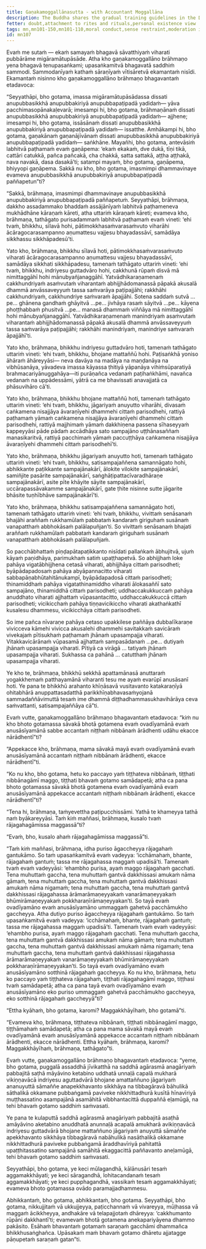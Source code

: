```yaml
---
title: Gaṇakamoggallānasutta - with Accountant Moggallāna
description: The Buddha shares the gradual training guidelines in the Dhamma and discipline with the Brahmin Moggallāna. It is through a gradual practice and gradual progression per these guidelines that one attains the ultimate goal of Nibbāna.
fetter: doubt,attachment to rites and rituals,personal existence view
tags: mn,mn101-150,mn101-110,moral conduct,sense restraint,moderation in eating,wakefuleness,mindfulness,seclusion,hindrances,jhāna,gradual training guidelines
id: mn107
---
```


Evaṁ me sutaṁ — ekaṁ samayaṁ bhagavā sāvatthiyaṁ viharati pubbārāme migāramātupāsāde. Atha kho gaṇakamoggallāno brāhmaṇo yena bhagavā tenupasaṅkami; upasaṅkamitvā bhagavatā saddhiṁ sammodi. Sammodanīyaṁ kathaṁ sāraṇīyaṁ vītisāretvā ekamantaṁ nisīdi. Ekamantaṁ nisinno kho gaṇakamoggallāno brāhmaṇo bhagavantaṁ etadavoca:

“Seyyathāpi, bho gotama, imassa migāramātupāsādassa dissati anupubbasikkhā anupubbakiriyā anupubbapaṭipadā yadidaṁ— yāva pacchimasopānakaḷevarā; imesampi hi, bho gotama, brāhmaṇānaṁ dissati anupubbasikkhā anupubbakiriyā anupubbapaṭipadā yadidaṁ— ajjhene; imesampi hi, bho gotama, issāsānaṁ dissati anupubbasikkhā anupubbakiriyā anupubbapaṭipadā yadidaṁ— issatthe. Amhākampi hi, bho gotama, gaṇakānaṁ gaṇanājīvānaṁ dissati anupubbasikkhā anupubbakiriyā anupubbapaṭipadā yadidaṁ— saṅkhāne. Mayañhi, bho gotama, antevāsiṁ labhitvā paṭhamaṁ evaṁ gaṇāpema: ‘ekaṁ ekakaṁ, dve dukā, tīṇi tikā, cattāri catukkā, pañca pañcakā, cha chakkā, satta sattakā, aṭṭha aṭṭhakā, nava navakā, dasa dasakā’ti; satampi mayaṁ, bho gotama, gaṇāpema, bhiyyopi gaṇāpema. Sakkā nu kho, bho gotama, imasmimpi dhammavinaye evameva anupubbasikkhā anupubbakiriyā anupubbapaṭipadā paññapetun”ti?

“Sakkā, brāhmaṇa, imasmimpi dhammavinaye anupubbasikkhā anupubbakiriyā anupubbapaṭipadā paññapetuṁ. Seyyathāpi, brāhmaṇa, dakkho assadammako bhaddaṁ assājānīyaṁ labhitvā paṭhameneva mukhādhāne kāraṇaṁ kāreti, atha uttariṁ kāraṇaṁ kāreti; evameva kho, brāhmaṇa, tathāgato purisadammaṁ labhitvā paṭhamaṁ evaṁ vineti: ‘ehi tvaṁ, bhikkhu, sīlavā hohi, pātimokkhasaṁvarasaṁvuto viharāhi ācāragocarasampanno aṇumattesu vajjesu bhayadassāvī, samādāya sikkhassu sikkhāpadesū’ti.

Yato kho, brāhmaṇa, bhikkhu sīlavā hoti, pātimokkhasaṁvarasaṁvuto viharati ācāragocarasampanno aṇumattesu vajjesu bhayadassāvī, samādāya sikkhati sikkhāpadesu, tamenaṁ tathāgato uttariṁ vineti: ‘ehi tvaṁ, bhikkhu, indriyesu guttadvāro hohi, cakkhunā rūpaṁ disvā mā nimittaggāhī hohi mānubyañjanaggāhī. Yatvādhikaraṇamenaṁ cakkhundriyaṁ asaṁvutaṁ viharantaṁ abhijjhādomanassā pāpakā akusalā dhammā anvāssaveyyuṁ tassa saṁvarāya paṭipajjāhi; rakkhāhi cakkhundriyaṁ, cakkhundriye saṁvaraṁ āpajjāhi. Sotena saddaṁ sutvā …pe… ghānena gandhaṁ ghāyitvā …pe… jivhāya rasaṁ sāyitvā …pe… kāyena phoṭṭhabbaṁ phusitvā …pe… manasā dhammaṁ viññāya mā nimittaggāhī hohi mānubyañjanaggāhī. Yatvādhikaraṇamenaṁ manindriyaṁ asaṁvutaṁ viharantaṁ abhijjhādomanassā pāpakā akusalā dhammā anvāssaveyyuṁ tassa saṁvarāya paṭipajjāhi; rakkhāhi manindriyaṁ, manindriye saṁvaraṁ āpajjāhī’ti.

Yato kho, brāhmaṇa, bhikkhu indriyesu guttadvāro hoti, tamenaṁ tathāgato uttariṁ vineti: ‘ehi tvaṁ, bhikkhu, bhojane mattaññū hohi. Paṭisaṅkhā yoniso āhāraṁ āhāreyyāsi— neva davāya na madāya na maṇḍanāya na vibhūsanāya, yāvadeva imassa kāyassa ṭhitiyā yāpanāya vihiṁsūparatiyā brahmacariyānuggahāya—iti purāṇañca vedanaṁ paṭihaṅkhāmi, navañca vedanaṁ na uppādessāmi, yātrā ca me bhavissati anavajjatā ca phāsuvihāro cā’ti.

Yato kho, brāhmaṇa, bhikkhu bhojane mattaññū hoti, tamenaṁ tathāgato uttariṁ vineti: ‘ehi tvaṁ, bhikkhu, jāgariyaṁ anuyutto viharāhi, divasaṁ caṅkamena nisajjāya āvaraṇīyehi dhammehi cittaṁ parisodhehi, rattiyā paṭhamaṁ yāmaṁ caṅkamena nisajjāya āvaraṇīyehi dhammehi cittaṁ parisodhehi, rattiyā majjhimaṁ yāmaṁ dakkhiṇena passena sīhaseyyaṁ kappeyyāsi pāde pādaṁ accādhāya sato sampajāno uṭṭhānasaññaṁ manasikaritvā, rattiyā pacchimaṁ yāmaṁ paccuṭṭhāya caṅkamena nisajjāya āvaraṇīyehi dhammehi cittaṁ parisodhehī’ti.

Yato kho, brāhmaṇa, bhikkhu jāgariyaṁ anuyutto hoti, tamenaṁ tathāgato uttariṁ vineti: ‘ehi tvaṁ, bhikkhu, satisampajaññena samannāgato hohi, abhikkante paṭikkante sampajānakārī, ālokite vilokite sampajānakārī, samiñjite pasārite sampajānakārī, saṅghāṭipattacīvaradhāraṇe sampajānakārī, asite pīte khāyite sāyite sampajānakārī, uccārapassāvakamme sampajānakārī, gate ṭhite nisinne sutte jāgarite bhāsite tuṇhībhāve sampajānakārī’ti.

Yato kho, brāhmaṇa, bhikkhu satisampajaññena samannāgato hoti, tamenaṁ tathāgato uttariṁ vineti: ‘ehi tvaṁ, bhikkhu, vivittaṁ senāsanaṁ bhajāhi araññaṁ rukkhamūlaṁ pabbataṁ kandaraṁ giriguhaṁ susānaṁ vanapatthaṁ abbhokāsaṁ palālapuñjan’ti. So vivittaṁ senāsanaṁ bhajati araññaṁ rukkhamūlaṁ pabbataṁ kandaraṁ giriguhaṁ susānaṁ vanapatthaṁ abbhokāsaṁ palālapuñjaṁ.

So pacchābhattaṁ piṇḍapātapaṭikkanto nisīdati pallaṅkaṁ ābhujitvā, ujuṁ kāyaṁ paṇidhāya, parimukhaṁ satiṁ upaṭṭhapetvā. So abhijjhaṁ loke pahāya vigatābhijjhena cetasā viharati, abhijjhāya cittaṁ parisodheti; byāpādapadosaṁ pahāya abyāpannacitto viharati sabbapāṇabhūtahitānukampī, byāpādapadosā cittaṁ parisodheti; thinamiddhaṁ pahāya vigatathinamiddho viharati ālokasaññī sato sampajāno, thinamiddhā cittaṁ parisodheti; uddhaccakukkuccaṁ pahāya anuddhato viharati ajjhattaṁ vūpasantacitto, uddhaccakukkuccā cittaṁ parisodheti; vicikicchaṁ pahāya tiṇṇavicikiccho viharati akathaṅkathī kusalesu dhammesu, vicikicchāya cittaṁ parisodheti.

So ime pañca nīvaraṇe pahāya cetaso upakkilese paññāya dubbalīkaraṇe vivicceva kāmehi vivicca akusalehi dhammehi savitakkaṁ savicāraṁ vivekajaṁ pītisukhaṁ paṭhamaṁ jhānaṁ upasampajja viharati. Vitakkavicārānaṁ vūpasamā ajjhattaṁ sampasādanaṁ …pe… dutiyaṁ jhānaṁ upasampajja viharati. Pītiyā ca virāgā … tatiyaṁ jhānaṁ upasampajja viharati. Sukhassa ca pahānā … catutthaṁ jhānaṁ upasampajja viharati.

Ye kho te, brāhmaṇa, bhikkhū sekkhā apattamānasā anuttaraṁ yogakkhemaṁ patthayamānā viharanti tesu me ayaṁ evarūpī anusāsanī hoti. Ye pana te bhikkhū arahanto khīṇāsavā vusitavanto katakaraṇīyā ohitabhārā anuppattasadatthā parikkhīṇabhavasaṁyojanā sammadaññāvimuttā tesaṁ ime dhammā diṭṭhadhammasukhavihārāya ceva saṁvattanti, satisampajaññāya cā”ti.

Evaṁ vutte, gaṇakamoggallāno brāhmaṇo bhagavantaṁ etadavoca: “kiṁ nu kho bhoto gotamassa sāvakā bhotā gotamena evaṁ ovadīyamānā evaṁ anusāsīyamānā sabbe accantaṁ niṭṭhaṁ nibbānaṁ ārādhenti udāhu ekacce nārādhentī”ti?

“Appekacce kho, brāhmaṇa, mama sāvakā mayā evaṁ ovadīyamānā evaṁ anusāsīyamānā accantaṁ niṭṭhaṁ nibbānaṁ ārādhenti, ekacce nārādhentī”ti.

“Ko nu kho, bho gotama, hetu ko paccayo yaṁ tiṭṭhateva nibbānaṁ, tiṭṭhati nibbānagāmī maggo, tiṭṭhati bhavaṁ gotamo samādapetā; atha ca pana bhoto gotamassa sāvakā bhotā gotamena evaṁ ovadīyamānā evaṁ anusāsīyamānā appekacce accantaṁ niṭṭhaṁ nibbānaṁ ārādhenti, ekacce nārādhentī”ti?

“Tena hi, brāhmaṇa, taṁyevettha paṭipucchissāmi. Yathā te khameyya tathā naṁ byākareyyāsi. Taṁ kiṁ maññasi, brāhmaṇa, kusalo tvaṁ rājagahagāmissa maggassā”ti?

“Evaṁ, bho, kusalo ahaṁ rājagahagāmissa maggassā”ti.

“Taṁ kiṁ maññasi, brāhmaṇa, idha puriso āgaccheyya rājagahaṁ gantukāmo. So taṁ upasaṅkamitvā evaṁ vadeyya: ‘icchāmahaṁ, bhante, rājagahaṁ gantuṁ; tassa me rājagahassa maggaṁ upadisā’ti. Tamenaṁ tvaṁ evaṁ vadeyyāsi: ‘ehambho purisa, ayaṁ maggo rājagahaṁ gacchati. Tena muhuttaṁ gaccha, tena muhuttaṁ gantvā dakkhissasi amukaṁ nāma gāmaṁ, tena muhuttaṁ gaccha, tena muhuttaṁ gantvā dakkhissasi amukaṁ nāma nigamaṁ; tena muhuttaṁ gaccha, tena muhuttaṁ gantvā dakkhissasi rājagahassa ārāmarāmaṇeyyakaṁ vanarāmaṇeyyakaṁ bhūmirāmaṇeyyakaṁ pokkharaṇīrāmaṇeyyakan’ti. So tayā evaṁ ovadīyamāno evaṁ anusāsīyamāno ummaggaṁ gahetvā pacchāmukho gaccheyya. Atha dutiyo puriso āgaccheyya rājagahaṁ gantukāmo. So taṁ upasaṅkamitvā evaṁ vadeyya: ‘icchāmahaṁ, bhante, rājagahaṁ gantuṁ; tassa me rājagahassa maggaṁ upadisā’ti. Tamenaṁ tvaṁ evaṁ vadeyyāsi: ‘ehambho purisa, ayaṁ maggo rājagahaṁ gacchati. Tena muhuttaṁ gaccha, tena muhuttaṁ gantvā dakkhissasi amukaṁ nāma gāmaṁ; tena muhuttaṁ gaccha, tena muhuttaṁ gantvā dakkhissasi amukaṁ nāma nigamaṁ; tena muhuttaṁ gaccha, tena muhuttaṁ gantvā dakkhissasi rājagahassa ārāmarāmaṇeyyakaṁ vanarāmaṇeyyakaṁ bhūmirāmaṇeyyakaṁ pokkharaṇīrāmaṇeyyakan’ti. So tayā evaṁ ovadīyamāno evaṁ anusāsīyamāno sotthinā rājagahaṁ gaccheyya. Ko nu kho, brāhmaṇa, hetu ko paccayo yaṁ tiṭṭhateva rājagahaṁ, tiṭṭhati rājagahagāmī maggo, tiṭṭhasi tvaṁ samādapetā; atha ca pana tayā evaṁ ovadīyamāno evaṁ anusāsīyamāno eko puriso ummaggaṁ gahetvā pacchāmukho gaccheyya, eko sotthinā rājagahaṁ gaccheyyā”ti?

“Ettha kyāhaṁ, bho gotama, karomi? Maggakkhāyīhaṁ, bho gotamā”ti.

“Evameva kho, brāhmaṇa, tiṭṭhateva nibbānaṁ, tiṭṭhati nibbānagāmī maggo, tiṭṭhāmahaṁ samādapetā; atha ca pana mama sāvakā mayā evaṁ ovadīyamānā evaṁ anusāsīyamānā appekacce accantaṁ niṭṭhaṁ nibbānaṁ ārādhenti, ekacce nārādhenti. Ettha kyāhaṁ, brāhmaṇa, karomi? Maggakkhāyīhaṁ, brāhmaṇa, tathāgato”ti.

Evaṁ vutte, gaṇakamoggallāno brāhmaṇo bhagavantaṁ etadavoca: “yeme, bho gotama, puggalā assaddhā jīvikatthā na saddhā agārasmā anagāriyaṁ pabbajitā saṭhā māyāvino ketabino uddhatā unnaḷā capalā mukharā vikiṇṇavācā indriyesu aguttadvārā bhojane amattaññuno jāgariyaṁ ananuyuttā sāmaññe anapekkhavanto sikkhāya na tibbagāravā bāhulikā sāthalikā okkamane pubbaṅgamā paviveke nikkhittadhurā kusītā hīnavīriyā muṭṭhassatino asampajānā asamāhitā vibbhantacittā duppaññā eḷamūgā, na tehi bhavaṁ gotamo saddhiṁ saṁvasati.

Ye pana te kulaputtā saddhā agārasmā anagāriyaṁ pabbajitā asaṭhā amāyāvino aketabino anuddhatā anunnaḷā acapalā amukharā avikiṇṇavācā indriyesu guttadvārā bhojane mattaññuno jāgariyaṁ anuyuttā sāmaññe apekkhavanto sikkhāya tibbagāravā nabāhulikā nasāthalikā okkamane nikkhittadhurā paviveke pubbaṅgamā āraddhavīriyā pahitattā upaṭṭhitassatino sampajānā samāhitā ekaggacittā paññavanto aneḷamūgā, tehi bhavaṁ gotamo saddhiṁ saṁvasati.

Seyyathāpi, bho gotama, ye keci mūlagandhā, kālānusāri tesaṁ aggamakkhāyati; ye keci sāragandhā, lohitacandanaṁ tesaṁ aggamakkhāyati; ye keci pupphagandhā, vassikaṁ tesaṁ aggamakkhāyati; evameva bhoto gotamassa ovādo paramajjadhammesu.

Abhikkantaṁ, bho gotama, abhikkantaṁ, bho gotama. Seyyathāpi, bho gotama, nikkujjitaṁ vā ukkujjeyya, paṭicchannaṁ vā vivareyya, mūḷhassa vā maggaṁ ācikkheyya, andhakāre vā telapajjotaṁ dhāreyya: ‘cakkhumanto rūpāni dakkhantī’ti; evamevaṁ bhotā gotamena anekapariyāyena dhammo pakāsito. Esāhaṁ bhavantaṁ gotamaṁ saraṇaṁ gacchāmi dhammañca bhikkhusaṅghañca. Upāsakaṁ maṁ bhavaṁ gotamo dhāretu ajjatagge pāṇupetaṁ saraṇaṁ gatan”ti.
